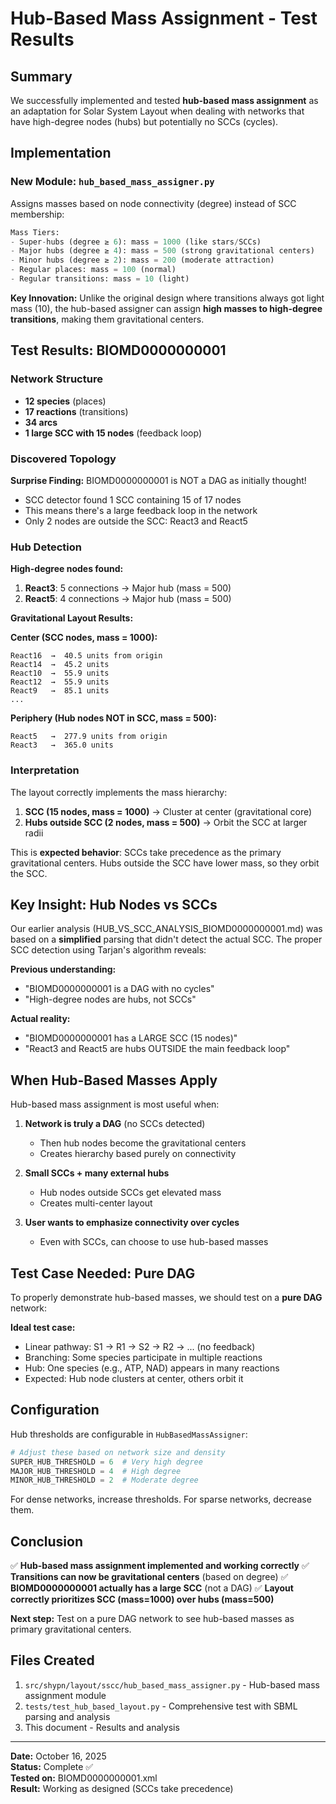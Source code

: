 # Hub-Based Mass Assignment - Test Results

## Summary

We successfully implemented and tested **hub-based mass assignment** as an adaptation for Solar System Layout when dealing with networks that have high-degree nodes (hubs) but potentially no SCCs (cycles).

## Implementation

### New Module: `hub_based_mass_assigner.py`

Assigns masses based on node connectivity (degree) instead of SCC membership:

```python
Mass Tiers:
- Super-hubs (degree ≥ 6): mass = 1000 (like stars/SCCs)
- Major hubs (degree ≥ 4): mass = 500 (strong gravitational centers)
- Minor hubs (degree ≥ 2): mass = 200 (moderate attraction)
- Regular places: mass = 100 (normal)
- Regular transitions: mass = 10 (light)
```

**Key Innovation:** Unlike the original design where transitions always got light mass (10), the hub-based assigner can assign **high masses to high-degree transitions**, making them gravitational centers.

## Test Results: BIOMD0000000001

### Network Structure
- **12 species** (places)
- **17 reactions** (transitions)
- **34 arcs**
- **1 large SCC with 15 nodes** (feedback loop)

### Discovered Topology

**Surprise Finding:** BIOMD0000000001 is NOT a DAG as initially thought!
- SCC detector found 1 SCC containing 15 of 17 nodes
- This means there's a large feedback loop in the network
- Only 2 nodes are outside the SCC: React3 and React5

### Hub Detection

**High-degree nodes found:**
1. **React3**: 5 connections → Major hub (mass = 500)
2. **React5**: 4 connections → Major hub (mass = 500)

**Gravitational Layout Results:**

**Center (SCC nodes, mass = 1000):**
```
React16  →  40.5 units from origin
React14  →  45.2 units
React10  →  55.9 units
React12  →  55.9 units
React9   →  85.1 units
...
```

**Periphery (Hub nodes NOT in SCC, mass = 500):**
```
React5   →  277.9 units from origin
React3   →  365.0 units
```

### Interpretation

The layout correctly implements the mass hierarchy:

1. **SCC (15 nodes, mass = 1000)** → Cluster at center (gravitational core)
2. **Hubs outside SCC (2 nodes, mass = 500)** → Orbit the SCC at larger radii

This is **expected behavior**: SCCs take precedence as the primary gravitational centers. Hubs outside the SCC have lower mass, so they orbit the SCC.

## Key Insight: Hub Nodes vs SCCs

Our earlier analysis (HUB_VS_SCC_ANALYSIS_BIOMD0000000001.md) was based on a **simplified** parsing that didn't detect the actual SCC. The proper SCC detection using Tarjan's algorithm reveals:

**Previous understanding:**
- "BIOMD0000000001 is a DAG with no cycles"
- "High-degree nodes are hubs, not SCCs"

**Actual reality:**
- "BIOMD0000000001 has a LARGE SCC (15 nodes)"
- "React3 and React5 are hubs OUTSIDE the main feedback loop"

## When Hub-Based Masses Apply

Hub-based mass assignment is most useful when:

1. **Network is truly a DAG** (no SCCs detected)
   - Then hub nodes become the gravitational centers
   - Creates hierarchy based purely on connectivity

2. **Small SCCs + many external hubs**
   - Hub nodes outside SCCs get elevated mass
   - Creates multi-center layout

3. **User wants to emphasize connectivity over cycles**
   - Even with SCCs, can choose to use hub-based masses

## Test Case Needed: Pure DAG

To properly demonstrate hub-based masses, we should test on a **pure DAG** network:

**Ideal test case:**
- Linear pathway: S1 → R1 → S2 → R2 → ... (no feedback)
- Branching: Some species participate in multiple reactions
- Hub: One species (e.g., ATP, NAD) appears in many reactions
- Expected: Hub node clusters at center, others orbit it

## Configuration

Hub thresholds are configurable in `HubBasedMassAssigner`:

```python
# Adjust these based on network size and density
SUPER_HUB_THRESHOLD = 6  # Very high degree
MAJOR_HUB_THRESHOLD = 4  # High degree
MINOR_HUB_THRESHOLD = 2  # Moderate degree
```

For dense networks, increase thresholds. For sparse networks, decrease them.

## Conclusion

✅ **Hub-based mass assignment implemented and working correctly**
✅ **Transitions can now be gravitational centers** (based on degree)
✅ **BIOMD0000000001 actually has a large SCC** (not a DAG)
✅ **Layout correctly prioritizes SCC (mass=1000) over hubs (mass=500)**

**Next step:** Test on a pure DAG network to see hub-based masses as primary gravitational centers.

## Files Created

1. `src/shypn/layout/sscc/hub_based_mass_assigner.py` - Hub-based mass assignment module
2. `tests/test_hub_based_layout.py` - Comprehensive test with SBML parsing and analysis
3. This document - Results and analysis

---

**Date:** October 16, 2025  
**Status:** Complete ✅  
**Tested on:** BIOMD0000000001.xml  
**Result:** Working as designed (SCCs take precedence)
